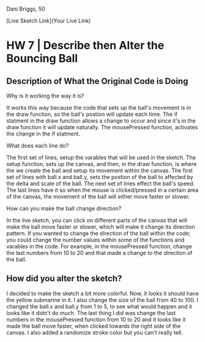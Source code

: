 Dani Briggs, 50

[Live Sketch Link](Your Live Link)


# HW 7 | Describe then Alter the Bouncing Ball

## Description of What the Original Code is Doing


Why is it working the way it is?

  It works this way because the code that sets up the ball's movement is in the draw function, so the ball's postion will update each time. The if statment in the draw function allows a change to occur and since it's in the draw function it will update naturally. The mousePressed function, activates the change in the if statment.

What does each line do?

  The first set of lines, setup the varables that will be used in the sketch. The setup function, sets up the canvas, and then, in the draw function, is where the we create the ball and setup its movement within the canvas. The first set of lines with ball.x and ball.y, sets the postion of the ball to affected by the delta and scale of the ball. The next set of lines effect the ball's speed. The last lines have it so when the mouse is clicked/pressed in a certain area of the canvas, the movement of the ball will either move faster or slower.

How can you make the ball change direction?

  In the live sketch, you can click on different parts of the canvas that will make the ball move faster or slower, which will make it change its direction pattern. If you wanted to change the direction of the ball within the code; you could change the number values within some of the functions and varables in the code. For example, in the mousePressed function, change the last numbers from 10 to 20 and that made a change to the direction of the ball.


## How did you alter the sketch?

I decided to make the sketch a bit more colorful. Now, it looks it should have the yellow submarine in it. I also change the size of the ball from 40 to 100. I changed the ball.x and ball.y from 1 to 5, to see what would happen and it looks like it didn't do much. The last thing I did was change the last numbers in the mousePressed function from 10 to 20 and it looks like it made the ball move faster, when clicked towards the right side of the canvas. I also added a randomize stroke color but you can't really tell.
